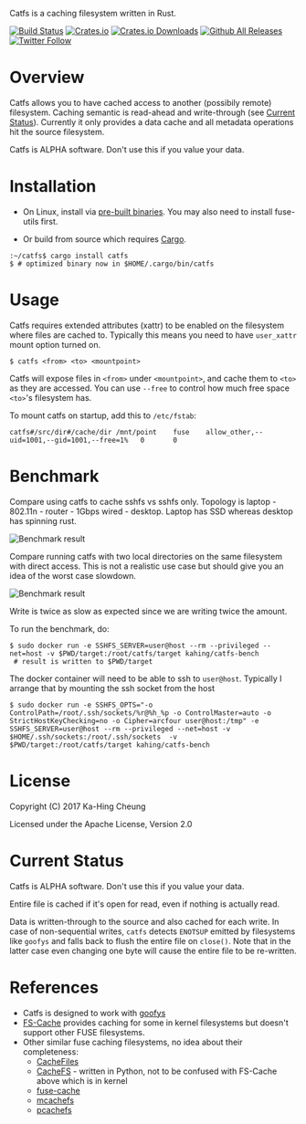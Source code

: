 Catfs is a caching filesystem written in Rust.

[![Build Status](https://travis-ci.org/kahing/catfs.svg?branch=master)](https://travis-ci.org/kahing/catfs)
[![Crates.io](https://img.shields.io/crates/v/catfs.svg)](https://crates.io/crates/catfs)
[![Crates.io Downloads](https://img.shields.io/crates/d/catfs.svg)](https://crates.io/crates/catfs)
[![Github All Releases](https://img.shields.io/github/downloads/kahing/catfs/total.svg)](https://github.com/kahing/catfs/releases/)
[![Twitter Follow](https://img.shields.io/twitter/follow/CatfsFuse.svg?style=social&label=Follow)](https://twitter.com/CatfsFuse)


# Overview

Catfs allows you to have cached access to another (possibily remote)
filesystem. Caching semantic is read-ahead and write-through (see
[Current Status](#current-status)). Currently it only provides a data
cache and all metadata operations hit the source filesystem.

Catfs is ALPHA software. Don't use this if you value your data.

# Installation

* On Linux, install via
  [pre-built binaries](https://github.com/kahing/catfs/releases/). You
  may also need to install fuse-utils first.

* Or build from source which requires [Cargo](http://doc.crates.io/).

```ShellSession
:~/catfs$ cargo install catfs
$ # optimized binary now in $HOME/.cargo/bin/catfs
```

# Usage

Catfs requires extended attributes (xattr) to be enabled on the
filesystem where files are cached to. Typically this means you need to
have `user_xattr` mount option turned on.

```ShellSession
$ catfs <from> <to> <mountpoint>
```

Catfs will expose files in `<from>` under `<mountpoint>`, and cache
them to `<to>` as they are accessed. You can use `--free` to control
how much free space `<to>`'s filesystem has.

To mount catfs on startup, add this to `/etc/fstab`:

```
catfs#/src/dir#/cache/dir /mnt/point    fuse    allow_other,--uid=1001,--gid=1001,--free=1%   0       0
```

# Benchmark

Compare using catfs to cache sshfs vs sshfs only. Topology is
laptop - 802.11n - router - 1Gbps wired - desktop. Laptop has SSD
whereas desktop has spinning rust.

![Benchmark result](/bench/bench.catfs_vs_sshfs.png?raw=true "Benchmark")

Compare running catfs with two local directories on the same
filesystem with direct access. This is not a realistic use case but
should give you an idea of the worst case slowdown.

![Benchmark result](/bench/bench.png?raw=true "Benchmark")

Write is twice as slow as expected since we are writing twice the
amount.

<a name="runbenchmark"></a>
To run the benchmark, do:

```ShellSession
$ sudo docker run -e SSHFS_SERVER=user@host --rm --privileged --net=host -v $PWD/target:/root/catfs/target kahing/catfs-bench
 # result is written to $PWD/target
```

The docker container will need to be able to ssh to `user@host`. Typically I arrange that by mounting the ssh socket from the host

```ShellSession
$ sudo docker run -e SSHFS_OPTS="-o ControlPath=/root/.ssh/sockets/%r@%h_%p -o ControlMaster=auto -o StrictHostKeyChecking=no -o Cipher=arcfour user@host:/tmp" -e SSHFS_SERVER=user@host --rm --privileged --net=host -v $HOME/.ssh/sockets:/root/.ssh/sockets  -v $PWD/target:/root/catfs/target kahing/catfs-bench
```

# License

Copyright (C) 2017 Ka-Hing Cheung

Licensed under the Apache License, Version 2.0

# Current Status

Catfs is ALPHA software. Don't use this if you value your data.

Entire file is cached if it's open for read, even if nothing is
actually read.

Data is written-through to the source and also cached for each
write. In case of non-sequential writes, `catfs` detects `ENOTSUP`
emitted by filesystems like `goofys` and falls back to flush the
entire file on `close()`. Note that in the latter case even changing
one byte will cause the entire file to be re-written.

# References

* Catfs is designed to work with [goofys](https://github.com/kahing/goofys/)
* [FS-Cache](https://www.kernel.org/doc/Documentation/filesystems/caching/fscache.txt)
  provides caching for some in kernel filesystems but doesn't support
  other FUSE filesystems.
* Other similar fuse caching filesystems, no idea about their completeness:
  * [CacheFiles](https://github.com/jnsnow/cachefilesd)
  * [CacheFS](https://github.com/cconstantine/CacheFS) - written in
    Python, not to be confused with FS-Cache above which is in kernel
  * [fuse-cache](https://sourceforge.net/projects/fuse-cache/)
  * [mcachefs](https://github.com/Doloops/mcachefs)
  * [pcachefs](https://github.com/ibizaman/pcachefs)

